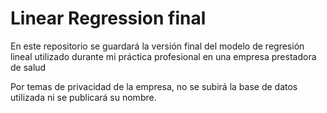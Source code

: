 # Linear Regression final
En este repositorio se guardará la versión final del modelo de regresión lineal utilizado durante mi práctica profesional en una empresa prestadora de salud 

Por temas de privacidad de la empresa, no se subirá la base de datos utilizada ni se publicará su nombre.